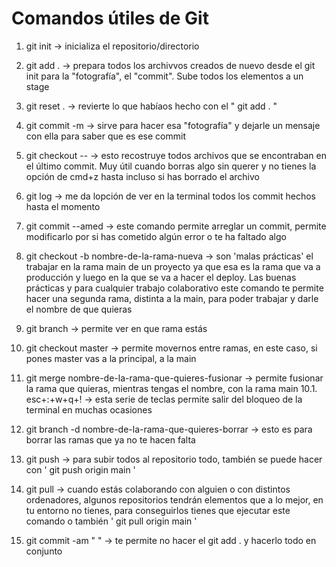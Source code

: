 # Comandos útiles de Git

1. git init -> inicializa el repositorio/directorio 

2. git add . -> prepara todos los archivvos creados de nuevo desde el git init para la "fotografía", el "commit". Sube todos los elementos a un stage

3. git reset . -> revierte lo que habíaos hecho con el " git add . " 

4. git commit -m -> sirve para hacer esa "fotografía" y dejarle un mensaje con ella para saber que es ese commit

5. git checkout -- -> esto recostruye todos archivos que se encontraban en el último commit. Muy útil cuando borras algo sin querer y no tienes la opción de cmd+z hasta incluso si has borrado el archivo

6. git log -> me da lopción de ver en la terminal todos los commit hechos hasta el momento

7. git commit --amed -> este comando permite arreglar un commit, permite modificarlo por si has cometido algún error o te ha faltado algo

8. git checkout -b nombre-de-la-rama-nueva -> son 'malas prácticas' el trabajar en la rama main de un proyecto ya que esa es la rama que va a producción y luego en la que se va a hacer el deploy. Las buenas prácticas y para cualquier trabajo colaborativo este comando te permite hacer una segunda rama, distinta a la main, para poder trabajar y darle el nombre de que quieras

8. git branch -> permite ver en que rama estás

9. git checkout master -> permite movernos entre ramas, en este caso, si pones master vas a la principal, a la main

10. git merge nombre-de-la-rama-que-quieres-fusionar -> permite fusionar la rama que quieras, mientras tengas el nombre, con la rama main
    10.1. esc+:+w+q+! -> esta serie de teclas permite salir del bloqueo de la terminal en muchas ocasiones

11. git branch -d nombre-de-la-rama-que-quieres-borrar -> esto es para borrar las ramas que ya no te hacen falta

12. git push -> para subir todos al repositorio todo, también se puede hacer con ' git push origin main '

13. git pull -> cuando estás colaborando con alguien o con distintos ordenadores, algunos repositorios tendrán elementos que a lo mejor, en tu entorno no tienes, para conseguirlos tienes que ejecutar este comando o también ' git pull origin main '

14. git commit -am " " -> te permite no hacer el git add . y hacerlo todo en conjunto
